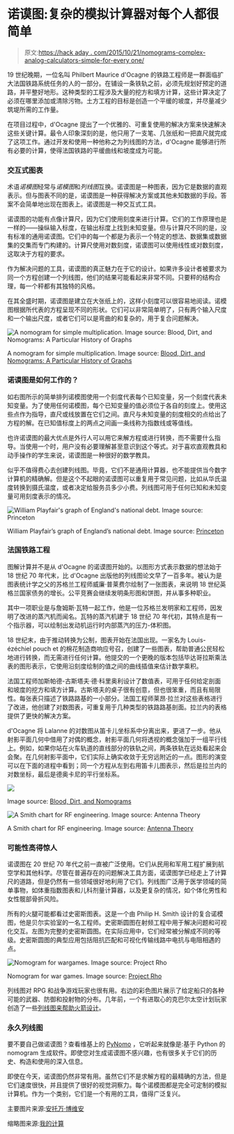# 诺谟图:复杂的模拟计算器对每个人都很简单

> 原文:[https://hack aday . com/2015/10/21/nomograms-complex-analog-calculators-simple-for-every one/](https://hackaday.com/2015/10/21/nomograms-complex-analog-calculators-simple-for-everyone/)

19 世纪晚期，一位名叫 Philbert Maurice d'Ocagne 的铁路工程师是一群面临扩大法国铁路系统任务的人的一部分。在铺设一条铁轨之前，必须先规划好预定的道路，并平整好地形。这种类型的工程涉及大量的挖方和填方计算，这些计算决定了必须在哪里添加或清除污物。土方工程的目标是创造一个平缓的坡度，并尽量减少筑堤所需的工作量。

在项目过程中，d'Ocagne 提出了一个优雅的、可重复使用的解决方案来快速解决这些关键计算。最令人印象深刻的是，他只用了一支笔、几张纸和一把直尺就完成了这项工作。通过开发和使用一种他称之为列线图的方法，d'Ocagne 能够进行所有必要的计算，使得法国铁路的平缓曲线和坡度成为可能。

### 交互式图表

术语*诺模图*经常与*诺模图*和*列线图*互换。诺谟图是一种图表，因为它是数据的直观表示。但与图表不同的是，诺谟图是一种获得解决方案或其他未知数据的手段。答案不会简单地出现在图表上。诺谟图是一种交互式工具。

诺谟图的功能有点像计算尺，因为它们使用刻度来进行计算。它们的工作原理也是一样的——操纵输入标度，在输出标度上找到未知变量。但与计算尺不同的是，没有标准的通用诺谟图。它们中的每一个都是为表示一个特定的想法、数据集或数据集的交集而专门构建的。计算尺使用对数刻度，诺谟图可以使用线性或对数刻度，这取决于方程的要求。

作为解决问题的工具，诺谟图的真正魅力在于它的设计。如果许多设计者被要求为同一个方程创建一个列线图，他们的结果可能看起来非常不同。只要秤的结构合理，每一个秤都有其独特的风格。

在其全盛时期，诺谟图是建立在大张纸上的，这样小刻度可以很容易地阅读。诺模图根据所代表的方程呈现不同的形状。它们可以非常简单明了，只有两个输入尺度和一个输出尺度，或者它们可以是弯曲的和复杂的，用于复合问题解决。

![A nomogram for simple multiplication. Image source: Blood, Dirt, and Nomograms: A Particular History of Graphs](../Images/c8c5491841db5ace4a932d616d1df70a.png)

A nomogram for simple multiplication. Image source: [Blood, Dirt, and Nomograms: A Particular History of Graphs](http://www.jstor.org/stable/237474)

### 诺谟图是如何工作的？

如右图所示的简单排列诺模图使用一个刻度代表每个已知变量，另一个刻度代表未知变量。为了使用任何诺模图，每个已知变量的值必须位于各自的刻度上。使用这些点作为指导，直尺或线放置在它们之间。直尺与未知变量的刻度相交的点给出了方程的解。在已知值标度上的两点之间画一条线称为指数线或等值线。

也许诺谟图的最大优点是外行人可以用它来解方程或进行转换，而不需要什么指导。当使用一个时，用户没有必要理解甚至意识到这个等式。对于喜欢直观教具和动手操作的学生来说，诺谟图是一种很好的数学教具。

似乎不值得费心去创建列线图。毕竟，它们不是通用计算器，也不能提供当今数字计算机的精确解。但是这个不起眼的诺谟图可以重复用于常见问题，比如从华氏温度转换到摄氏温度，或者决定给服务员多少小费。列线图可用于任何已知和未知变量可用刻度表示的情况。

![William Playfair's graph of England's national debt. Image source: Princeton](../Images/94cec8a6741b9138b790dc090e01ff3c.png)

William Playfair’s graph of England’s national debt. Image source: [Princeton](http://libweb5.princeton.edu/visual_materials/maps/websites/thematic-maps/quantitative/sociology-economics/sociology-economics.html)

### 法国铁路工程

图解计算并不是从 d'Ocagne 的诺谟图开始的。以图形方式表示数据的想法始于 18 世纪 70 年代末，比 d'Ocagne 出版他的列线图论文早了一百多年。被认为是图表统计学之父的苏格兰工程师威廉·普莱费尔绘制了一张图表，来说明 18 世纪英格兰国家债务的增长。公平竞赛会继续发明条形图和饼图，并从事多种职业。

其中一项职业是与詹姆斯·瓦特一起工作，他是一位苏格兰发明家和工程师，因发明了改进的蒸汽机而闻名。瓦特的蒸汽机建于 18 世纪 70 年代初，其特点是有一个指示器，可以绘制出发动机运行时内部蒸汽的压力-体积图。

18 世纪末，由于推动转换为公制，图表开始在法国出现。一家名为 Louis-ézéchiel pouch et 的棉花制造商响应号召，创建了一些图表，帮助普通公民轻松地进行转换，而无需进行任何计算。他提交的一个更晚的版本包括毕达哥拉斯乘法表的图形表示，它使用沿刻度绘制的值之间的曲线插值来估计数学乘积。

法国工程师加斯帕德-古斯塔夫·德·科里奥利设计了数值表，可用于任何给定剖面和坡度的挖方和填方计算。古斯塔夫的桌子很有创意，但也很笨重，而且有局限性。每张表只描述了铁路路基的一小部分。法国工程师莱昂·拉兰对这些表格进行了改进，他创建了对数图表，可重复用于几种类型的铁路路基剖面。拉兰内的表格提供了更快的解决方案。

d'Ocagne 将 Lalanne 的对数图从笛卡儿坐标系中分离出来，更进了一步。他从射影平面几何中借用了对偶的概念，射影平面几何将透视的概念强加于一组平行线上。例如，如果你站在火车轨道的直线部分的铁轨之间，两条铁轨在远处看起来会会聚。在几何射影平面中，它们实际上确实收敛于无穷远附近的一点。图形的演变可以在下面的进程中看到；同一个方程从左到右用笛卡儿图表示，然后是拉兰内的对数坐标，最后是德奥卡尼的平行坐标系。

![](../Images/ecf3a623e8af9236de172be794718165.png)

Image source: [Blood, Dirt, and Nomograms](http://jstor.org/stable/237474)

![A Smith chart for RF engineering. Image source: Antenna Theory](../Images/156922cc30ba5b2947d4241a2ed7005c.png)

A Smith chart for RF engineering. Image source: [Antenna Theory](http://www.antenna-theory.com/tutorial/smith/chart.php)

### 可能性高得惊人

诺谟图在 20 世纪 70 年代之前一直被广泛使用。它们从民用和军用工程扩展到航空学和其他科学。尽管在普遍存在的问题解决工具方面，诺谟图学已经走上了计算尺的道路，但是仍然有一些领域很好地利用了它们。列线图广泛用于医学领域的简单事物，如体重指数图表和儿科剂量计算器，以及更复杂的情况，如个体化男性和女性髋部骨折风险。

所有的火腿可能都看过史密斯图表。这是一个由 Philip H. Smith 设计的复合诺模图，他是贝尔实验室的一名工程师。史密斯圆图在射频工程中用于解决问题和可视化交互。左图为完整的史密斯圆图。在实际应用中，它们经常被分解成不同的等级。史密斯圆图的典型应用包括阻抗匹配和可视化传输线路中电抗与电阻相遇的点。

![Nomogram for wargames. Image source: Project Rho](../Images/878a9720250573583557d848b52c5510.png)

Nomogram for war games. Image source: [Project Rho](http://www.projectrho.com/nomogram/index.html)

列线图对 RPG 和战争游戏玩家也很有用。右边的彩色图片展示了给定船只的各种可能的武器、防御和投射物的分布。几年前，一个有进取心的克巴尔太空计划玩家创造了一些[列线图来帮助火箭设计](http://imgur.com/a/uJsXF)。

### 永久列线图

要不要自己做诺谟图？查看维基上的 [PyNomo](http://pynomo.org) ，它听起来就像是:基于 Python 的 nomogram 生成软件。即使您对生成诺谟图不感兴趣，也有很多关于它们的历史、构造和使用的深入信息。

即使在今天，诺谟图仍然非常有用。虽然它们不是求解方程的最精确的方法，但是它们速度很快，并且提供了很好的视觉洞察力。每个诺模图都是完全可定制的模拟计算机。作为一个类别，它们是一个有用的工具，值得广泛复兴。

主要图片来源:[安托万·博维安](https://unsplash.com/antoinebeauvillain)

缩略图来源:[我的计算](http://www.myreckonings.com/modernnomograms/)
